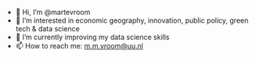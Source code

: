 - 👋 Hi, I’m @martevroom
- 👀 I’m interested in economic geography, innovation, public policy, green tech & data science
- 🌱 I’m currently improving my data science skills
- 📫 How to reach me: m.m.vroom@uu.nl

<!---
martevroom/martevroom is a ✨ special ✨ repository because its `README.md` (this file) appears on your GitHub profile.
You can click the Preview link to take a look at your changes.
--->
